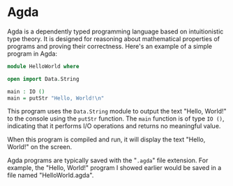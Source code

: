 # Agda
Agda is a dependently typed programming language based on intuitionistic type theory. It is designed for reasoning about mathematical properties of programs and proving their correctness. Here's an example of a simple program in Agda:

```agda
module HelloWorld where

open import Data.String

main : IO ()
main = putStr "Hello, World!\n"
```

This program uses the `Data.String` module to output the text "Hello, World!" to the console using the `putStr` function. The `main` function is of type `IO ()`, indicating that it performs I/O operations and returns no meaningful value.

When this program is compiled and run, it will display the text "Hello, World!" on the screen.

Agda programs are typically saved with the "`.agda`" file extension. For example, the "Hello, World!" program I showed earlier would be saved in a file named "HelloWorld.agda".
